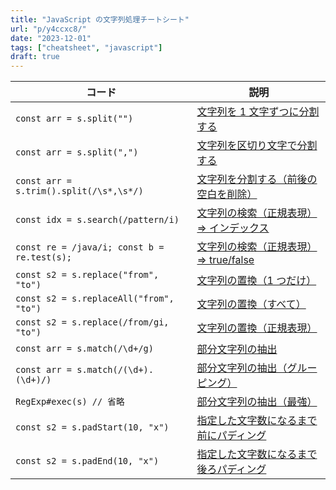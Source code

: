 ```yaml
---
title: "JavaScript の文字列処理チートシート"
url: "p/y4ccxc8/"
date: "2023-12-01"
tags: ["cheatsheet", "javascript"]
draft: true
---
```


| コード | 説明 |
| ---- | ---- |
| `const arr = s.split("")` | [文字列を 1 文字ずつに分割する](/p/dpp4v8n/) |
| `const arr = s.split(",")` | [文字列を区切り文字で分割する](/p/dpp4v8n/) |
| `const arr = s.trim().split(/\s*,\s*/)` | [文字列を分割する（前後の空白を削除）](/p/dpp4v8n/) |
| `const idx = s.search(/pattern/i)` | [文字列の検索（正規表現）=> インデックス](/p/p5nx3n9/)
| `const re = /java/i; const b = re.test(s);` | [文字列の検索（正規表現）=> true/false](/p/p5nx3n9/)
| `const s2 = s.replace("from", "to")` | [文字列の置換（1 つだけ）](/p/8pnuzk4/) |
| `const s2 = s.replaceAll("from", "to")` | [文字列の置換（すべて）](/p/8pnuzk4/) |
| `const s2 = s.replace(/from/gi, "to")` | [文字列の置換（正規表現）](/p/8pnuzk4/) |
| `const arr = s.match(/\d+/g)` | [部分文字列の抽出](/p/tvuztbm/) |
| `const arr = s.match(/(\d+).(\d+)/)` | [部分文字列の抽出（グルーピング）](/p/tvuztbm/) |
| `RegExp#exec(s) // 省略` | [部分文字列の抽出（最強）](/p/tvuztbm/) |
| `const s2 = s.padStart(10, "x")` | [指定した文字数になるまで前にパディング](/p/buatano/) |
| `const s2 = s.padEnd(10, "x")` | [指定した文字数になるまで後ろパディング](/p/buatano/) |

